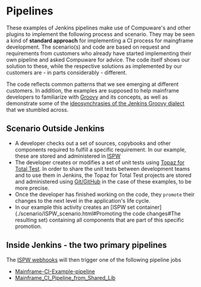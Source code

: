 # <a id=""></a> Pipelines
These examples of Jenkins pipelines make use of Compuware's and other plugins to implement the following process and scenario. They may be seen a kind of **standard approach** for implementing a CI process for maingframe development. The scenario(s) and code are based on request and requirements from customers who already have started implementing their own pipeline and asked Compuware for advice. The code itself shows our solution to these, while the respective solutions as implemented by our customers are - in parts considerably - different.

The code reflects common patterns that we see emerging at different customers. In addition, the examples are supposed to help mainframe developers to familiarize with [Groovy](http://groovy-lang.org/documentation.html) and its concepts, as well as demonstrate some of the [ideosynchrasies of the Jenkins Groovy dialect](./Jenkins_Groovy_Ideosynchrasies.html) that we stumbled across.

## <a id=""></a> Scenario Outside Jenkins
- A developer checks out a set of sources, copybooks and other components required to fulfill a specific requirement. In our example, these are stored and administered in [ISPW](./scenario/ISPW_scenario.html)
- The developer creates or modifies a set of unit tests using [Topaz for Total Test](./scenario/TTT_scenario.html). In order to share the unit tests between development teams and to use them in Jenkins, the Topaz for Total Test projects are stored and administered using [Git/GitHub](./scenario/TTT_in_Git.html) in the case of these examples, to be more precise.
- Once the developer has finished working on the code, they `promote` their changes to the next level in the application's life cycle. 
- In our example this activity creates an [ISPW set container](./scenario/ISPW_scenario.html#Promoting the code changes#The resulting set) containing all components that are part of this specific promotion.

## <a id=""></a> Inside Jenkins - the two primary pipelines
The [ISPW webhooks](../tool_configuration/webhhok_setup.html) will then trigger one of the following pipeline jobs
- [Mainframe-CI-Example-pipeline](./Mainframe-CI-Example-pipeline.html)
- [Mainframe_CI_Pipeline_from_Shared_Lib](./Mainframe_CI_Pipeline_from_Shared_Lib.html)